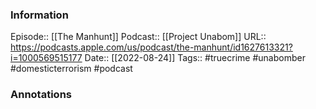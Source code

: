 ### Information

Episode:: [[The Manhunt]]
Podcast:: [[Project Unabom]]
URL:: https://podcasts.apple.com/us/podcast/the-manhunt/id1627613321?i=1000569515177
Date:: [[2022-08-24]]
Tags:: #truecrime #unabomber #domesticterrorism 
#podcast


### Annotations

